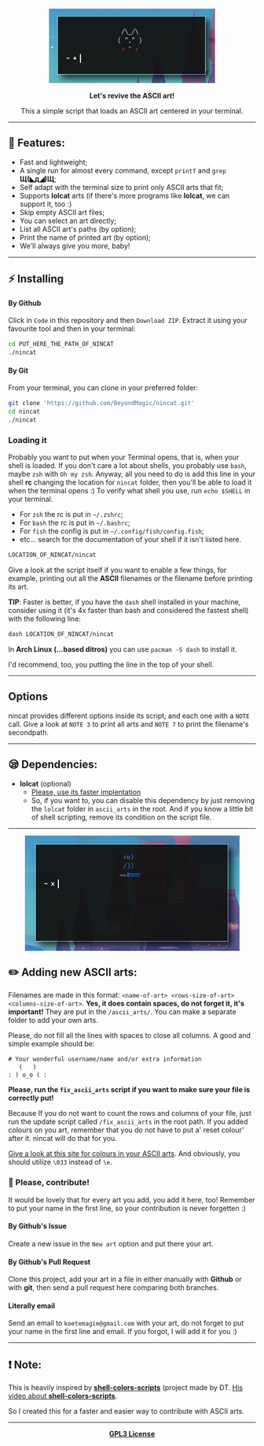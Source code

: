 <p align="center">
  <img src="/.github/preview.png" alt="Preview of one ASCII art in ST.">
</p>

<p align="center"><b>Let's revive the ASCII art!</b></p>

<p align="center">This a simple script that loads an ASCII art centered in your terminal.</p>

---

## 🌟 Features:
+ Fast and lightweight;
+ A single run for almost every command, except `printf` and `grep` **Щ(◣д◢)Щ**;
+ Self adapt with the terminal size to print only ASCII arts that fit;
+ Supports **lolcat** arts (if there's more programs like **lolcat**, we can support it, too :)
+ Skip empty ASCII art files;
+ You can select an art directly;
+ List all ASCII art's paths (by option);
+ Print the name of printed art (by option);
+ We'll always give you more, baby!

---

## ⚡ Installing

#### By Github

Click in `Code` in this repository and then `Download ZIP`. Extract it using your favourite tool and then in your terminal: 
```zsh
cd PUT_HERE_THE_PATH_OF_NINCAT
./nincat
```

#### By Git

From your terminal, you can clone in your preferred folder:
```zsh
git clone 'https://github.com/BeyondMagic/nincat.git'
cd nincat
./nincat
```

### Loading it

Probably you want to put when your Terminal opens, that is, when your shell is loaded. If you don't care a lot about shells, you probably use `bash`, maybe `zsh` with `Oh my zsh`.
Anyway, all you need to do is add this line in your shell **rc** changing the location for `nincat` folder, then you'll be able to load it when the terminal opens :)
To verify what shell you use, run `echo $SHELL` in your terminal.

+ For `zsh` the rc is put in `~/.zshrc`;
+ For `bash` the rc is put in `~/.bashrc`;
+ For `fish` the config is put in `~/.config/fish/config.fish`;
+ etc... search for the documentation of your shell if it isn't listed here.

```zsh
LOCATION_OF_NINCAT/nincat
```

Give a look at the script itself if you want to enable a few things, for example, printing out all the **ASCII** filenames or the filename before printing its art.


**TIP**: Faster is better, if you have the `dash` shell installed in your machine, consider using it (it's 4x faster than bash and considered the fastest shell) with the following line:
```zsh
dash LOCATION_OF_NINCAT/nincat
```

In **Arch Linux (...based ditros)** you can use `pacman -S dash` to install it.

I'd recommend, too, you putting the line in the top of your shell.

<!-- ### Arch Linux (...based distros)

With an AUR helper, you can install it with the package called `nincat-git`.
E.j. with yay:

```zsh
yay -s nincat-git
```
-->

<!-- ## Updating:

...

-->

----

## Options

nincat provides different options inside its script, and each one with a `NOTE` call. Give a look at `NOTE 3` to print all arts and `NOTE 7` to print the filename's secondpath.

---

## 😪 Dependencies:
+ **lolcat** (optional)
  - [Please, use its faster implentation](https://github.com/jaseg/lolcat)
  - So, if you want to, you can disable this dependency by just removing the `lolcat` folder in `ascii_arts` in the root. And if you know a little bit of shell scripting, remove its condition on the script file.

---

<p align="center">
  <img align="center" src="/.github/new_art.png" alt="Preview of one ASCII art with lolcat."/>
</p>

## ✏️  Adding new ASCII arts:

Filenames are made in this format: `<name-of-art> <rows-size-of-art> <columns-size-of-art>`. **Yes, it does contain spaces, do not forget it, it's important!** They are put in the `/ascii_arts/`. You can make a separate folder to add your own arts.

Please, do not fill all the lines with spaces to close all columns. A good and simple example should be:
```
# Your wonderful username/name and/or extra information
   (   )
: ) o_o ( :
```

**Please, run the `fix_ascii_arts` script if you want to make sure your file is correctly put!**

Because If you do not want to count the rows and columns of your file, just run the update script called `/fix_ascii_arts` in the root path.
If you added colours on you art, remember that you do not have to put a' reset colour' after it. nincat will do that for you.

[Give a look at this site for colours in your ASCII arts](https://misc.flogisoft.com/bash/tip_colors_and_formatting).
And obviously, you should utilize `\033` instead of `\e`.

### 💞 Please, contribute!

It would be lovely that for every art you add, you add it here, too! Remember to put your name in the first line, so your contribution is never forgetten :)

#### By Github's Issue

Create a new issue in the `New art` option and put there your art.

#### By Github's Pull Request

Clone this project, add your art in a file in either manually with **Github** or with **git**, then send a pull request here comparing both branches.

#### Literally email

Send an email to `koetemagie@gmail.com` with your art, do not forget to put your name in the first line and email. If you forgot, I will add it for you :)

---

## ❗ Note:

This is heavily inspired by [**shell-colors-scripts**](https://gitlab.com/dwt1/shell-color-scripts/-/tree/master) (project made by DT. [His video about **shell-colors-scripts**](https://www.youtube.com/watch?v=8Z1OKN6TgxI).

So I created this for a faster and easier way to contribute with ASCII arts.

---

<p align="center">
  <a href="/LICENSE"><b>GPL3 License</b></a>
</p>

